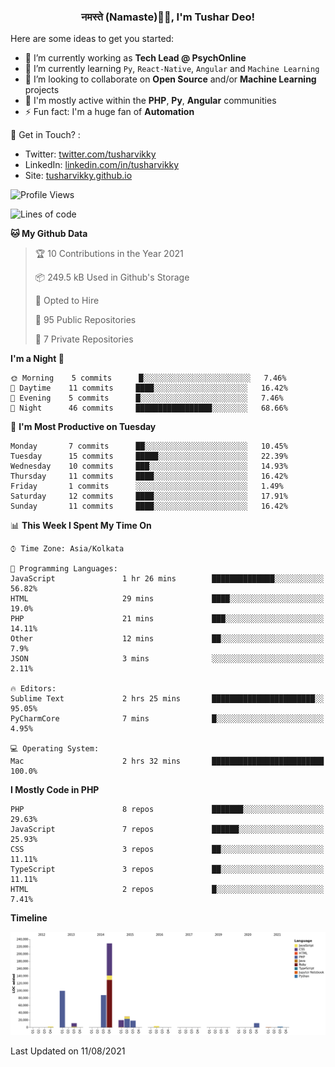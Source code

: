 <h3 align="center">नमस्ते (Namaste)🙏🏻, I'm Tushar Deo!</h3>

Here are some ideas to get you started:

- 🔭 I’m currently working as **Tech Lead @ PsychOnline**
- 🌱 I’m currently learning `Py`, `React-Native`, `Angular` and `Machine Learning`
- 👯 I’m looking to collaborate on **Open Source** and/or **Machine Learning** projects
- 💬 I'm mostly active within the **PHP**, **Py**, **Angular** communities
- ⚡ Fun fact: I'm a huge fan of **Automation**

📣 Get in Touch? :
- Twitter: [twitter.com/tusharvikky](https://twitter.com/tusharvikky)
- LinkedIn: [linkedin.com/in/tusharvikky](https://www.linkedin.com/in/tusharvikky/)
- Site: [tusharvikky.github.io](https://tusharvikky.github.io/)

<!--START_SECTION:waka-->
![Profile Views](http://img.shields.io/badge/Profile%20Views-0-blue)

![Lines of code](https://img.shields.io/badge/From%20Hello%20World%20I%27ve%20Written-514771%20lines%20of%20code-blue)

**🐱 My Github Data** 

> 🏆 10 Contributions in the Year 2021
 > 
> 📦 249.5 kB Used in Github's Storage 
 > 
> 💼 Opted to Hire
 > 
> 📜 95 Public Repositories 
 > 
> 🔑 7 Private Repositories  
 > 
**I'm a Night 🦉** 

```text
🌞 Morning    5 commits      █░░░░░░░░░░░░░░░░░░░░░░░░   7.46% 
🌆 Daytime    11 commits     ████░░░░░░░░░░░░░░░░░░░░░   16.42% 
🌃 Evening    5 commits      █░░░░░░░░░░░░░░░░░░░░░░░░   7.46% 
🌙 Night      46 commits     █████████████████░░░░░░░░   68.66%

```
📅 **I'm Most Productive on Tuesday** 

```text
Monday       7 commits      ██░░░░░░░░░░░░░░░░░░░░░░░   10.45% 
Tuesday      15 commits     █████░░░░░░░░░░░░░░░░░░░░   22.39% 
Wednesday    10 commits     ███░░░░░░░░░░░░░░░░░░░░░░   14.93% 
Thursday     11 commits     ████░░░░░░░░░░░░░░░░░░░░░   16.42% 
Friday       1 commits      ░░░░░░░░░░░░░░░░░░░░░░░░░   1.49% 
Saturday     12 commits     ████░░░░░░░░░░░░░░░░░░░░░   17.91% 
Sunday       11 commits     ████░░░░░░░░░░░░░░░░░░░░░   16.42%

```


📊 **This Week I Spent My Time On** 

```text
⌚︎ Time Zone: Asia/Kolkata

💬 Programming Languages: 
JavaScript               1 hr 26 mins        ██████████████░░░░░░░░░░░   56.82% 
HTML                     29 mins             ████░░░░░░░░░░░░░░░░░░░░░   19.0% 
PHP                      21 mins             ███░░░░░░░░░░░░░░░░░░░░░░   14.11% 
Other                    12 mins             ██░░░░░░░░░░░░░░░░░░░░░░░   7.9% 
JSON                     3 mins              ░░░░░░░░░░░░░░░░░░░░░░░░░   2.11%

🔥 Editors: 
Sublime Text             2 hrs 25 mins       ███████████████████████░░   95.05% 
PyCharmCore              7 mins              █░░░░░░░░░░░░░░░░░░░░░░░░   4.95%

💻 Operating System: 
Mac                      2 hrs 32 mins       █████████████████████████   100.0%

```

**I Mostly Code in PHP** 

```text
PHP                      8 repos             ███████░░░░░░░░░░░░░░░░░░   29.63% 
JavaScript               7 repos             ██████░░░░░░░░░░░░░░░░░░░   25.93% 
CSS                      3 repos             ██░░░░░░░░░░░░░░░░░░░░░░░   11.11% 
TypeScript               3 repos             ██░░░░░░░░░░░░░░░░░░░░░░░   11.11% 
HTML                     2 repos             █░░░░░░░░░░░░░░░░░░░░░░░░   7.41%

```


**Timeline**

![Chart not found](https://raw.githubusercontent.com/tusharvikky/tusharvikky/master/charts/bar_graph.png) 


 Last Updated on 11/08/2021
<!--END_SECTION:waka-->

